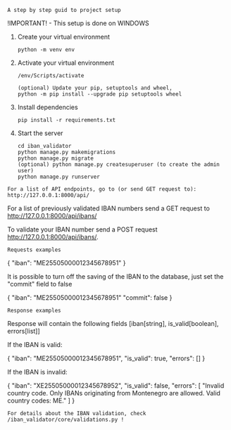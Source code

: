 `A step by step guid to project setup`

!IMPORTANT! - This setup is done on WINDOWS

1.  Create your virtual environment

        python -m venv env

2.  Activate your virtual environment

        /env/Scripts/activate

        (optional) Update your pip, setuptools and wheel,
        python -m pip install --upgrade pip setuptools wheel

3.  Install dependencies

        pip install -r requirements.txt

4.  Start the server

        cd iban_validator
        python manage.py makemigrations
        python manage.py migrate
        (optional) python manage.py createsuperuser (to create the admin user)
        python manage.py runserver

`For a list of API endpoints, go to (or send GET request to): http://127.0.0.1:8000/api/`

For a list of previously validated IBAN numbers send a GET request to http://127.0.0.1:8000/api/ibans/

To validate your IBAN number send a POST request http://127.0.0.1:8000/api/ibans/.

`Requests examples`

{
"iban": "ME25505000012345678951"
}

It is possible to turn off the saving of the IBAN to the database,
just set the "commit" field to false

{
"iban": "ME25505000012345678951"
"commit": false
}

`Response examples`

Response will contain the following fields [iban[string], is_valid[boolean], errors[list]]

If the IBAN is valid:

{
"iban": "ME25505000012345678951",
"is_valid": true,
"errors": []
}

If the IBAN is invalid:

{
"iban": "XE25505000012345678952",
"is_valid": false,
"errors": [
"Invalid country code. Only IBANs originating from Montenegro are allowed. Valid country codes: ME."
]
}

`For details about the IBAN validation, check /iban_validator/core/validations.py !`

